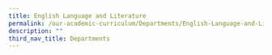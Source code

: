 ```yaml
---
title: English Language and Literature
permalink: /our-academic-curriculum/Departments/English-Language-and-Literature
description: ""
third_nav_title: Departments
---
```


